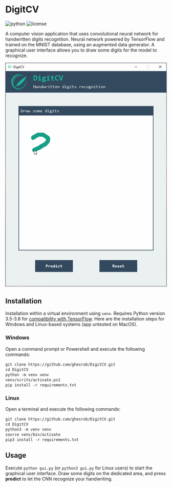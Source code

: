 # DigitCV
![python](https://img.shields.io/badge/python-v3.7-blue)
![license](https://img.shields.io/badge/license-MIT-green)

A computer vision application that uses convolutional neural network for handwritten digits recognition. Neural network powered by TensorFlow and trained on the MNIST database, using an augmented data generator. A graphical user interface allows you to draw some digits for the model to recognize.

![example](images/example.gif)

## Installation

Installation within a virtual environment using `venv`. Requires Python version 3.5-3.8 for [compatibility with TensorFlow](https://www.tensorflow.org/install/pip?hl=en). Here are the installation steps for Windows and Linux-based systems (app untested on MacOS).


### Windows

Open a command prompt or Powershell and execute the following commands:
```
git clone https://github.com/ghesrob/DigitCV.git
cd DigitCV
python -m venv venv
venv/scrits/activate.ps1
pip install -r requirements.txt
```

### Linux
Open a terminal and execute the following commands:
```
git clone https://github.com/ghesrob/DigitCV.git
cd DigitCV
python3 -m venv venv
source venv/bin/activate
pip3 install -r requirements.txt
```

## Usage
Execute `python gui.py` (or `python3 gui.py` for Linux users) to start the graphical user interface. Draw some digits on the dedicated area, and press **predict** to let the CNN recognize your handwriting.

